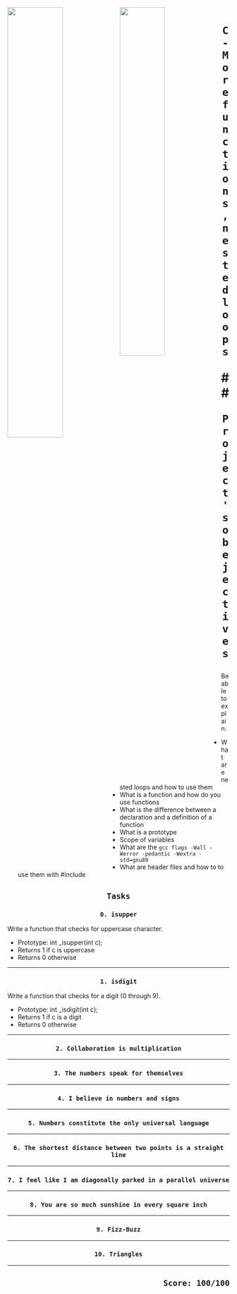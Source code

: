 <img align=left width="50%" src="https://cdn.educba.com/academy/wp-content/uploads/2020/02/nested-loop-in-c.jpg.webp" />
<img align=left width="45%" src="https://encrypted-tbn0.gstatic.com/images?q=tbn:ANd9GcTNF0wjGcN9ql4wB5bk8HGHENLtORgmK1YA4Q&usqp=CAU" />

# <p align=center>`C - More functions, nested loops`</p>## <p align=center> `Project's obejectives` </p>
Be able to explain:
- What are nested loops and how to use them
- What is a function and how do you use functions
- What is the difference between a declaration and a definition of a function
- What is a prototype
- Scope of variables
- What are the `gcc flags -Wall -Werror -pedantic -Wextra -std=gnu89`
- What are header files and how to to use them with #include

## <p align=center>`Tasks`</p>

### <p align=center>`0. isupper`</p>
Write a function that checks for uppercase character.

- Prototype: int _isupper(int c);
- Returns 1 if c is uppercase
- Returns 0 otherwise
----------------------------------------
### <p align=center>`1. isdigit`</p>
Write a function that checks for a digit (0 through 9).

- Prototype: int _isdigit(int c);
- Returns 1 if c is a digit
- Returns 0 otherwise
----------------------------------------
### <p align=center>`2. Collaboration is multiplication`</p>
----------------------------------------
### <p align=center>`3. The numbers speak for themselves`</p>
----------------------------------------
### <p align=center>`4. I believe in numbers and signs`</p>
----------------------------------------
### <p align=center>`5. Numbers constitute the only universal language`</p>
----------------------------------------
### <p align=center>`6. The shortest distance between two points is a straight line`</p>
----------------------------------------
### <p align=center>`7. I feel like I am diagonally parked in a parallel universe`</p>
----------------------------------------
### <p align=center>`8. You are so much sunshine in every square inch`</p>
----------------------------------------
### <p align=center>`9. Fizz-Buzz`</p>
----------------------------------------
### <p align=center>`10. Triangles`</p>
----------------------------------------
## <p align=right>`Score: 100/100`</p>
